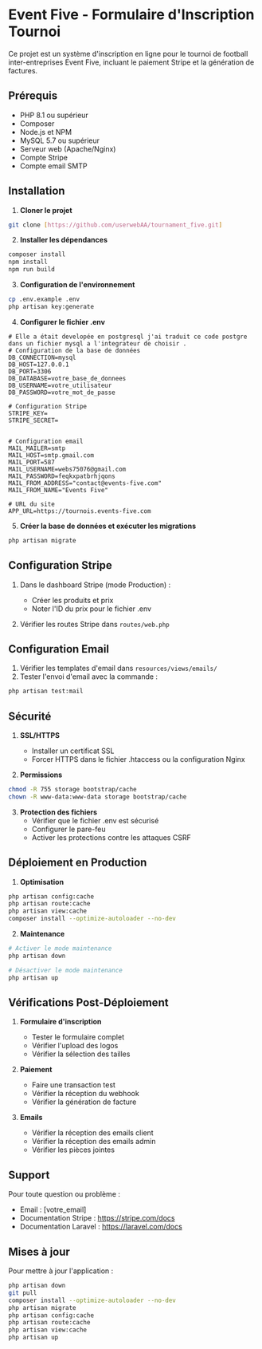 
# Event Five - Formulaire d'Inscription Tournoi

Ce projet est un système d'inscription en ligne pour le tournoi de football inter-entreprises Event Five, incluant le paiement Stripe et la génération de factures.

## Prérequis

- PHP 8.1 ou supérieur
- Composer
- Node.js et NPM
- MySQL 5.7 ou supérieur
- Serveur web (Apache/Nginx)
- Compte Stripe
- Compte email SMTP

## Installation

1. **Cloner le projet**
```bash
git clone [https://github.com/userwebAA/tournament_five.git]

```

2. **Installer les dépendances**
```bash
composer install
npm install
npm run build
```

3. **Configuration de l'environnement**
```bash
cp .env.example .env
php artisan key:generate
```

4. **Configurer le fichier .env**
```env
# Elle a était developée en postgresql j'ai traduit ce code postgre dans un fichier mysql a l'integrateur de choisir . 
# Configuration de la base de données
DB_CONNECTION=mysql
DB_HOST=127.0.0.1
DB_PORT=3306
DB_DATABASE=votre_base_de_donnees
DB_USERNAME=votre_utilisateur
DB_PASSWORD=votre_mot_de_passe

# Configuration Stripe
STRIPE_KEY=
STRIPE_SECRET=


# Configuration email
MAIL_MAILER=smtp
MAIL_HOST=smtp.gmail.com
MAIL_PORT=587
MAIL_USERNAME=webs75076@gmail.com
MAIL_PASSWORD=feqkxpatbrhjqons
MAIL_FROM_ADDRESS="contact@events-five.com"
MAIL_FROM_NAME="Events Five"

# URL du site
APP_URL=https://tournois.events-five.com
```

5. **Créer la base de données et exécuter les migrations**
```bash
php artisan migrate
```

## Configuration Stripe

1. Dans le dashboard Stripe (mode Production) :
   - Créer les produits et prix
   - Noter l'ID du prix pour le fichier .env
   

2. Vérifier les routes Stripe dans `routes/web.php`

## Configuration Email

1. Vérifier les templates d'email dans `resources/views/emails/`
2. Tester l'envoi d'email avec la commande :
```bash
php artisan test:mail
```

## Sécurité

1. **SSL/HTTPS**
   - Installer un certificat SSL
   - Forcer HTTPS dans le fichier .htaccess ou la configuration Nginx

2. **Permissions**
```bash
chmod -R 755 storage bootstrap/cache
chown -R www-data:www-data storage bootstrap/cache
```

3. **Protection des fichiers**
   - Vérifier que le fichier .env est sécurisé
   - Configurer le pare-feu
   - Activer les protections contre les attaques CSRF

## Déploiement en Production

1. **Optimisation**
```bash
php artisan config:cache
php artisan route:cache
php artisan view:cache
composer install --optimize-autoloader --no-dev
```

2. **Maintenance**
```bash
# Activer le mode maintenance
php artisan down

# Désactiver le mode maintenance
php artisan up
```

## Vérifications Post-Déploiement

1. **Formulaire d'inscription**
   - Tester le formulaire complet
   - Vérifier l'upload des logos
   - Vérifier la sélection des tailles

2. **Paiement**
   - Faire une transaction test
   - Vérifier la réception du webhook
   - Vérifier la génération de facture

3. **Emails**
   - Vérifier la réception des emails client
   - Vérifier la réception des emails admin
   - Vérifier les pièces jointes

## Support

Pour toute question ou problème :
- Email : [votre_email]
- Documentation Stripe : https://stripe.com/docs
- Documentation Laravel : https://laravel.com/docs

## Mises à jour

Pour mettre à jour l'application :
```bash
php artisan down
git pull
composer install --optimize-autoloader --no-dev
php artisan migrate
php artisan config:cache
php artisan route:cache
php artisan view:cache
php artisan up
